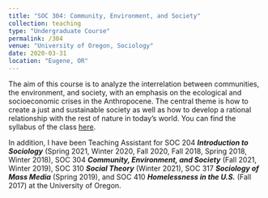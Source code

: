 ```yaml
---
title: "SOC 304: Community, Environment, and Society"
collection: teaching
type: "Undergraduate Course"
permalink: /304
venue: "University of Oregon, Sociology"
date: 2020-03-31
location: "Eugene, OR"
---
```

The aim of this course is to analyze the interrelation between communities, the environment, and society, with an emphasis on the ecological and socioeconomic crises in the Anthropocene. The central theme is how to create a just and sustainable society as well as how to develop a rational relationship with the rest of nature in today’s world. You can find the syllabus of the class [here](http://mauriciobetan.github.io/files/SOC_304_S22_Syllabus.pdf).

In addition, I have been Teaching Assistant for SOC 204 <b>_Introduction to Sociology_</b> (Spring 2021, Winter 2020, Fall 2020, Fall 2018, Spring 2018, Winter 2018), SOC 304 <b>_Community, Environment, and Society_</b> (Fall 2021, Winter 2019), SOC 310 <b>_Social Theory_</b> (Winter 2021), SOC 317 <b>_Sociology of Mass Media_</b> (Spring 2019), and SOC 410 <b>_Homelessness in the U.S._</b> (Fall 2017) at the University of Oregon.
